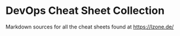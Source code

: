# DevOps Cheat Sheet Collection

Markdown sources for all the cheat sheets found at https://lzone.de/

